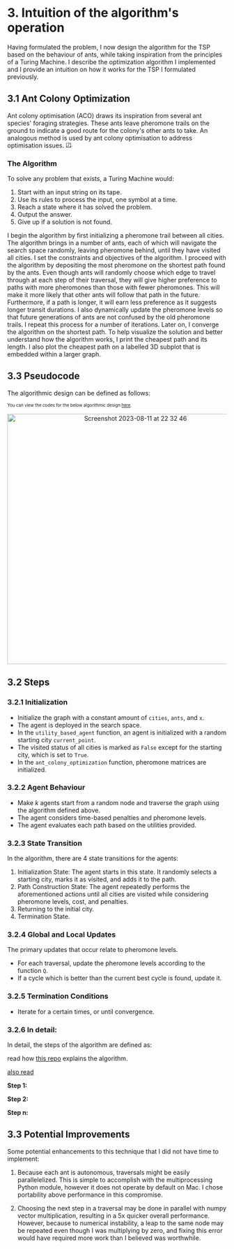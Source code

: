 # 3. Intuition of the algorithm's operation
Having formulated the problem, I now design the algorithm for the TSP based on the behaviour of ants, while taking inspiration from the principles of a Turing Machine.  I describe the optimization algorithm I implemented and I provide an intuition on how it works for the TSP I formulated previously. 

## 3.1 Ant Colony Optimization

Ant colony optimisation (ACO) draws its inspiration from several ant species' foraging strategies. These ants leave pheromone trails on the ground to indicate a good route for the colony's other ants to take. An analogous method is used by ant colony optimisation to address optimisation issues. <sup><sub>[[7]](https://www.researchgate.net/publication/308953674_Ant_Colony_Optimization).</sub></sup>
### The Algorithm
To solve any problem that exists, a Turing Machine would:
1. Start with an input string on its tape.
2. Use its rules to process the input, one symbol at a time.
3. Reach a state where it has solved the problem.
4. Output the answer.
5. Give up if a solution is not found.
   
I begin the algorithm by first initializing a pheromone trail between all cities.  The algorithm brings in a number of ants, each of which will navigate the search space randomly, leaving pheromone behind, until they have visited all cities. I set the constraints and objectives of the algorithm.  I proceed with the algorithm by depositing the most pheromone on the shortest path found by the ants.  Even though ants will randomly choose which edge to travel through at each step of their traversal, they will give higher preference to paths with more pheromones than those with fewer pheromones.  This will make it more likely that other ants will follow that path in the future.  Furthermore, if a path is longer, it will earn less preference as it suggests longer transit durations.  I also dynamically update the pheromone levels so that future generations of ants are not confused by the old pheromone trails.  I repeat this process for a number of iterations.  Later on, I converge the algorithm on the shortest path.  To help visualize the solution and better understand how the algorithm works, I print the cheapest path and its length.  I also plot the cheapest path on a labelled 3D subplot that is embedded within a larger graph.

## 3.3 Pseudocode
The algorithmic design can be defined as follows:

<sup><sub>You can view the codes for the below algorithmic design [here](https://github.com/wafaajaunnoo/AntsInMyCode/blob/main/pseudocode.js-master/docs/pseudocode.html).</sub></sup>
<p align="center">
<img width="573" alt="Screenshot 2023-08-11 at 22 32 46" src="https://github.com/wafaajaunnoo/AntsInMyCode/assets/95095359/fe23a9d5-ca73-46c1-8414-c296d0fab371">
</p>

## 3.2 Steps

### 3.2.1 Initialization  
* Initialize the graph with a constant amount of `cities`, `ants`, and `x`.
* The agent is deployed in the search space.
* In the `utility_based_agent` function, an agent is initialized with a random starting city `current_point`.
* The visited status of all cities is marked as `False` except for the starting city, which is set to `True`.
* In the `ant_colony_optimization` function, pheromone matrices are initialized.

### 3.2.2 Agent Behaviour
* Make _k_ agents start from a random node and traverse the graph using the algorithm defined above. 
* The agent considers time-based penalties and pheromone levels.
* The agent evaluates each path based on the utilities provided.

### 3.2.3 State Transition 

In the algorithm, there are 4 state transitions for the agents:

1. Initialization State: The agent starts in this state. It randomly selects a starting city, marks it as visited, and adds it to the path.
2. Path Construction State: The agent repeatedly performs the aforementioned actions until all cities are visited while considering pheromone levels, cost, and penalties.
3. Returning to the initial city.
4. Termination State.

### 3.2.4 Global and Local Updates
The primary updates that occur relate to pheromone levels.
* For each traversal, update the pheromone levels according to the function `Q`.
* If a cycle which is better than the current best cycle is found, update it.

### 3.2.5 Termination Conditions
* Iterate for a certain times, or until convergence.

### 3.2.6 In detail:
In detail, the steps of the algorithm are defined as:

read how [this repo](https://github.com/Akavall/AntColonyOptimization/blob/master/README.md) explains the algorithm.

[also read](https://www.matec-conferences.org/articles/matecconf/pdf/2018/105/matecconf_iswso2018_03015.pdf)


**Step 1:**

**Step 2:**

**Step n:**

## 3.3 Potential Improvements
Some potential enhancements to this technique that I did not have time to implement:

1. Because each ant is autonomous, traversals might be easily parallelelized. This is simple to accomplish with the multiprocessing Python module, however it does not operate by default on Mac. I chose portability above performance in this compromise.

2. Choosing the next step in a traversal may be done in parallel with numpy vector multiplication, resulting in a 5x quicker overall performance. However, because to numerical instability, a leap to the same node may be repeated even though I was multiplying by zero, and fixing this error would have required more work than I believed was worthwhile.




